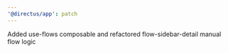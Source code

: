 ```yaml
---
'@directus/app': patch
---
```


Added use-flows composable and refactored flow-sidebar-detail manual flow logic
